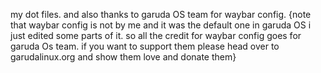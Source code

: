 my dot files. and also thanks to garuda OS team for waybar config. 
{note that waybar config is not by me and it was the default one in garuda OS i just edited some parts of it.
so all the credit for waybar config goes for garuda Os team. if you want to support them please head over to garudalinux.org and
show them love and donate them}
